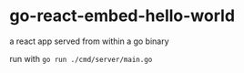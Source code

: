 # go-react-embed-hello-world

a react app served from within a go binary

run with `go run ./cmd/server/main.go`